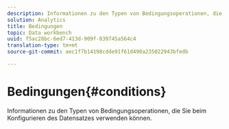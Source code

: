 ```yaml
---
description: Informationen zu den Typen von Bedingungsoperationen, die Sie beim Konfigurieren des Datensatzes verwenden können.
solution: Analytics
title: Bedingungen
topic: Data workbench
uuid: f5ac28bc-6ed7-413d-909f-839745a564c4
translation-type: tm+mt
source-git-commit: aec1f7b14198cdde91f61d490a235022943bfedb

---
```



# Bedingungen{#conditions}

Informationen zu den Typen von Bedingungsoperationen, die Sie beim Konfigurieren des Datensatzes verwenden können.

